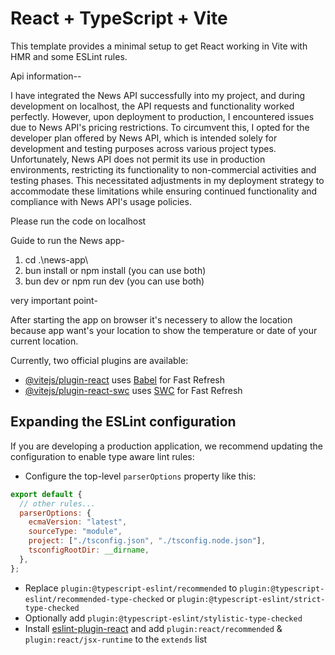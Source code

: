 # React + TypeScript + Vite

This template provides a minimal setup to get React working in Vite with HMR and some ESLint rules.

Api information--

I have integrated the News API successfully into my project, and during development on localhost, the API requests and functionality worked perfectly. However, upon deployment to production, I encountered issues due to News API's pricing restrictions. To circumvent this, I opted for the developer plan offered by News API, which is intended solely for development and testing purposes across various project types. Unfortunately, News API does not permit its use in production environments, restricting its functionality to non-commercial activities and testing phases. This necessitated adjustments in my deployment strategy to accommodate these limitations while ensuring continued functionality and compliance with News API's usage policies.

Please run the code on localhost

Guide to run the News app-

1. cd .\news-app\
2. bun install or npm install (you can use both)
3. bun dev or npm run dev (you can use both)

very important point-

After starting the app on browser it's necessery to allow the location because app want's your location to show the temperature or date of your current location.

Currently, two official plugins are available:

- [@vitejs/plugin-react](https://github.com/vitejs/vite-plugin-react/blob/main/packages/plugin-react/README.md) uses [Babel](https://babeljs.io/) for Fast Refresh
- [@vitejs/plugin-react-swc](https://github.com/vitejs/vite-plugin-react-swc) uses [SWC](https://swc.rs/) for Fast Refresh

## Expanding the ESLint configuration

If you are developing a production application, we recommend updating the configuration to enable type aware lint rules:

- Configure the top-level `parserOptions` property like this:

```js
export default {
  // other rules...
  parserOptions: {
    ecmaVersion: "latest",
    sourceType: "module",
    project: ["./tsconfig.json", "./tsconfig.node.json"],
    tsconfigRootDir: __dirname,
  },
};
```

- Replace `plugin:@typescript-eslint/recommended` to `plugin:@typescript-eslint/recommended-type-checked` or `plugin:@typescript-eslint/strict-type-checked`
- Optionally add `plugin:@typescript-eslint/stylistic-type-checked`
- Install [eslint-plugin-react](https://github.com/jsx-eslint/eslint-plugin-react) and add `plugin:react/recommended` & `plugin:react/jsx-runtime` to the `extends` list
